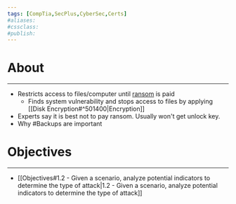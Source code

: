 ```yaml
---
tags: [CompTia,SecPlus,CyberSec,Certs]
#aliases:
#cssclass:
#publish:
---
```


# About
---
- Restricts access to files/computer until <u>ransom</u> is paid
	- Finds system vulnerability and stops access to files by applying [[Disk Encryption#^501400|Encryption]]
- Experts say it is best not to pay ransom. Usually won't get unlock key.
- Why #Backups are important

# Objectives
---
- [[Objectives#1.2 - Given a scenario, analyze potential indicators to determine the type of attack|1.2 - Given a scenario, analyze potential indicators to determine the type of attack]]